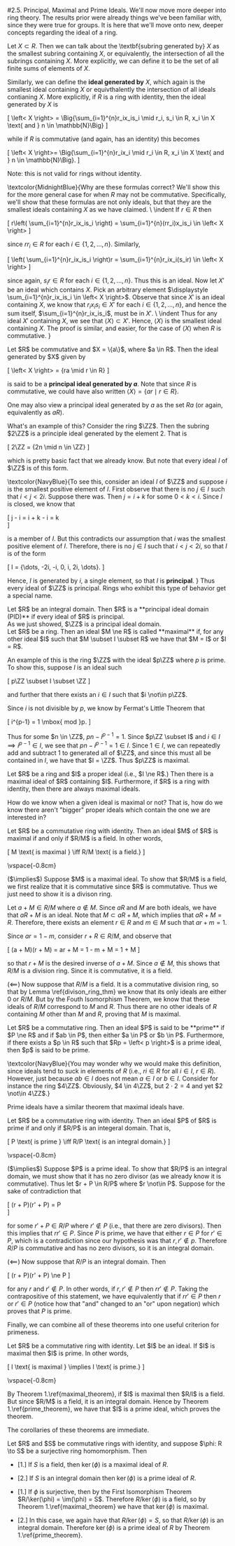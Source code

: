 #2.5. Principal, Maximal and Prime Ideals.
We'll now move more deeper into ring theory. The results
prior were already things we've been familiar with, since they
were true for groups. It is here that we'll move onto new,
deeper concepts regarding the ideal of a ring. 

Let $X \subset R$. Then we can talk about the \textbf{subring
generated by} $X$ as the smallest subring containing $X$, or
equivalently, the intersection of all the subrings containing
$X$. More explicitly, we can define it to be the set of all
finite sums of elements of $X$. 

Similarly, we can define the **ideal generated by**
$X$, which again is the smallest ideal containing $X$ or
equivthalently the intersection of all ideals contianing $X$. 
More explicitly, if $R$ is a ring with identity, then the ideal
generated by $X$ is 

\[
\left< X \right> = \Big\{\sum_{i=1}^{n}r_ix_is_i \mid r_i, s_i \in R, x_i \in X \text{ and } n \in \mathbb{N}\Big\}
\]

while if $R$ is commutative (and again, has an identity) this becomes 

\[
\left< X \right>= \Big\{\sum_{i=1}^{n}r_ix_i \mid r_i \in R, x_i \in X \text{ and } n \in \mathbb{N}\Big\}.
\]

Note: this is not valid for rings without identity. 

\textcolor{MidnightBlue}{Why are these formulas correct? We'll
show this for the more general case for when $R$ may not be
commutative. Specifically, we'll show that these formulas are
not only ideals, but that they are the smallest ideals
containing $X$ as we have claimed. 
\\
\indent If $r \in R$ then 

\[
r\left( \sum_{i=1}^{n}r_ix_is_i \right) = \sum_{i=1}^{n}(rr_i)x_is_i \in \left< X \right> 
\]

since $rr_i \in R$ for each $i \in \{1, 2, \dots, n\}$.
Similarly, 

\[
\left( \sum_{i=1}^{n}r_ix_is_i \right)r = \sum_{i=1}^{n}r_ix_i(s_ir) \in \left< X \right> 
\]

since again, $s_ir \in R$ for each $i \in \{1, 2, \dots, n\}$.
Thus this is an ideal. Now let $X'$ be an ideal which contains
$X$. Pick an arbitrary element $\displaystyle \sum_{i=1}^{n}r_ix_is_i \in
\left< X \right>$. Observe that since $X'$ is an ideal
containing $X$, we know that $r_ix_is_i \in X'$ for each $i
\in \{1, 2, \dots, n\}$, and hence the sum itself,
$\sum_{i=1}^{n}r_ix_is_i$, must be in $X'$. 
\\
\indent Thus for any ideal $X'$ containing $X$, we see that $\left< X
\right> \subset X'$. Hence, $\left< X \right>$ is the smallest
ideal containing $X$. The proof is similar, and easier, for
the case of $\left< X \right>$ when $R$ is commutative.
}


<span style="display:block" class="definition">
Let $R$ be commutative and $X = \{a\}$, where $a \in R$.
Then the ideal generated by $X$ given by 

\[
\left< X \right> = \{ra \mid r \in R\}
\]

is said to be a **principal ideal generated by $a$**.
Note that since $R$ is commutative, we could have also
written $\left< X \right> = \{ar \mid r \in R\}$.

One may also view a principal ideal generated by $a$ as
the set $Ra$ (or again, equivalently as $aR$).
</span>

What's an example of this? Consider the ring $\ZZ$. Then the
subring $2\ZZ$ is a principle ideal generated by the element
2. That is 

\[
2\ZZ = \{2n \mid n \in \ZZ\}
\]

which is pretty basic fact that we already know. But note that
every ideal $I$ of $\ZZ$ is of this form. 

\textcolor{NavyBlue}{To see this, consider an ideal $I$ of
$\ZZ$ and suppose $i$ is the smallest positive element of $I$.
First observe that there is no $j \in I$ such that $i < j <
2i$. Suppose there was. Then $j = i + k$ for some $0 < k < i$.
Since $I$ is closed, we know that 

\[
j - i = i + k - i = k   
\]

is a member of $I$. But this contradicts our assumption that
$i$ was the smallest positive element of $I$. Therefore, there
is no $j \in I$ such that $i < j < 2i$, so that $I$ is of the
form 

\[
I = \{\dots, -2i, -i, 0, i, 2i, \dots\}.
\]

Hence, $I$ is generated by $i$, a single element, so that $I$
is **principal**.
}
Thus every ideal of $\ZZ$ is principal. Rings who exhibit this
type of behavior get a special name.  


<span style="display:block" class="definition">
Let $R$ be an integral domain. Then $R$ is a
**principal ideal domain (PID)** if every ideal of
$R$ is principal.
</span>
As we just showed, $\ZZ$ is a principal ideal domain.


<span style="display:block" class="definition">
Let $R$ be a ring. Then an ideal $M \ne R$ is called
**maximal** if, for any other ideal $I$ such that $M
\subset I \subset R$ we have that $M = I$ or $I = R$. 
</span>

An example of this is the ring $\ZZ$ with the ideal $p\ZZ$
where $p$ is prime. To show this, suppose $I$ is an ideal such

\[
p\ZZ \subset I \subset \ZZ
\]

and further that there exists an $i \in I$ such that $i
\not\in p\ZZ$. 

Since $i$ is not divisible by $p$, we know by Fermat's Little
Theorem that 

\[ 
i^{p-1} = 1 \mbox{ mod }p.
\]

Thus for some $n \in \ZZ$, $pn - i^{p-1} = 1.$ Since $p\ZZ \subset
I$ and $i \in I \implies i^{p-1} \in I$, we see that $pn - i^{p-1} = 1 \in I$. Since $1 \in
I$, we can repeatedly add and subtract $1$ to generated all of
$\ZZ$, and since this must all be contained in $I$, we have that $I = \ZZ$. Thus $p\ZZ$ is maximal.


<span style="display:block" class="theorem">
Let $R$ be a ring and $I$ a proper ideal (i.e., $I \ne
R$.) Then there is a maximal ideal of $R$ containing $I$.
Furthermore, if $R$ is a ring with identity, then there
are always maximal ideals.
</span>

How do we know when a given ideal is maximal or not? That is,
how do we know there aren't "bigger" proper ideals which
contain the one we are interested in?

<span style="display:block" class="theorem">
Let $R$ be a commutative ring with identity. Then an ideal
$M$ of $R$ is maximal if and only if $R/M$ is a field. In
other words, 

\[
M \text{ is maximal } \iff R/M \text{ is a field.}
\]

\vspace{-0.8cm}

</span>


<span style="display:block" class="proof">
($\implies$) Suppose $M$ is a maximal ideal. To show that $R/M$ is a
field, we first realize that it is commutative since $R$
is commutative. Thus we just need to show it is a divison
ring. 

Let $a + M \in R/M$ where $a \not\in M$. Since $aR$ and
$M$ are both ideals, we have that $aR + M$ is an ideal.
Note that $M \subset aR + M$, which implies that $aR +  M
= R$. Therefore, there exists an element $r \in R$ and $m
\in M$ such
that $ar + m = 1$. 

Since $ar = 1 - m$, consider $r + R \in R/M$, and observe
that 

\[
(a + M)(r + M) = ar + M = 1 - m + M = 1 + M
\]

so that $r + M$ is the desired inverse of $a + M$. Since
$a \not\in M$, this shows that $R/M$ is a division ring.
Since it is commutative, it is a field. 

($\impliedby$)
Now suppose that $R/M$ is a field. It is a commutative
division ring, so that by Lemma \ref{divison_ring_thm} we
know that its only ideals are either $0$ or $R/M$. But by
the Fouth Isomorphism Theorem, we know that these ideals of
$R/M$ correspond to $M$ and $R$. Thus there are no other
ideals of $R$ containing $M$ other than $M$ and $R$,
proving that $M$ is maximal. 
</span>


<span style="display:block" class="definition">
Let $R$ be a commutative ring. Then an ideal $P$ is said
to be **prime** if $P \ne R$ and if $ab \in P$, then
either $a \in P$ or $b \in P$. Furthermore, if there
exists a $p \in R$ such that $Rp = \left< p \right>$ is a
prime ideal, then $p$ is said to be prime.
</span>

\textcolor{NavyBlue}{You may wonder why we would make this definition, since ideals tend to suck in elements of
$R$ (i.e., $ri \in R$ for all $i \in I$, $r \in R$). However,
just because $ab \in I$ does not mean $a \in I$ or $b \in I$. 
Consider for instance the ring $4\ZZ$. Obviously, $4 \in
4\ZZ$, but $2\cdot2 = 4$ and yet $2 \not\in 4\ZZ$.}

Prime ideals have a similar theorem that maximal ideals have. 


<span style="display:block" class="theorem">
Let $R$ be a commutative ring with identity. Then an ideal
$P$ of $R$ is prime if and only if $R/P$ is an integeral
domain. That is, 

\[
P \text{ is prime } \iff R/P \text{ is an integral domain.}
\]

\vspace{-0.8cm}
</span>


<span style="display:block" class="proof">
($\implies$) Suppose $P$ is a prime ideal. To show that $R/P$ is an
integral domain, we must show that it has no zero divisor
(as we already know it is commutative). Thus 
let $r + P \in R/P$ where $r \not\in P$.
Suppose for the sake of contradiction that

\[
(r + P)(r' + P) = P   
\]

for some $r' + P \in R/P$ where $r' \not\in P$ (i.e.,
that there are zero divisors). Then this
implies that $rr' \in P$. Since $P$ is prime, we have that
either $r \in P$ for $r' \in P$, which is a contradiction
since our hypothesis was that $r, r' \not\in p$. Therefore
$R/P$ is commutative and has no zero divisors, so it is an
integral domain. 

($\impliedby$) Now suppose that $R/P$ is an integral
domain. Then 

\[
(r + P)(r' + P) \ne P
\]

for any $r$ and $r' \not\in P$. In other words, if $r, r'
\not\in P$ then $rr' \not\in P$. Taking the contrapositive of
this statement, we have equivalently that if $rr' \in P$
then $r$ or $r' \in P$ (notice how that "and" changed to
an "or" upon negation) which proves that $P$ is prime.
</span>

Finally, we can combine all of these theorems into one useful
criterion for primeness. 


<span style="display:block" class="theorem">
Let $R$ be a commutative ring with identity. Let $I$ be an
ideal. If $I$ is maximal then $I$ is prime. In other
words, 

\[
I \text{ is maximal } \implies I \text{ is prime.}
\]

\vspace{-0.8cm}
</span>


<span style="display:block" class="proof">
By Theorem 1.\ref{maximal_theorem}, if $I$ is maximal then
$R/I$ is a field. But since $R/M$ is a field, it is an
integral domain. Hence by Theorem 1.\ref{prime_theorem},
we have that $I$ is a prime ideal, which proves the theorem.
</span>

The corollaries of these theorems are immediate. 


<span style="display:block" class="corollary">
Let $R$ and $S$ be commutative rings with identity, and suppose 
$\phi: R \to S$ be a surjective ring homomorphism. Then 

* [1.] If $S$ is a field, then $\ker(\phi)$ is a
maximal ideal of $R$. 


* [2.] If $S$ is an integral domain then
$\ker(\phi)$ is a prime ideal of $R$. 



</span>


<span style="display:block" class="proof">

* [1.] If $\phi$ is surjective, then by the First
Isomorphism Theorem $R/\ker(\phi) = \im(\phi) = S$.
Therefore $R/\ker(\phi)$ is a field, so by Theorem
1.\ref{maximal_theorem} we have that $\ker(\phi)$ is
maximal. 



* [2.] In this case, we again have that
$R/\ker(\phi) = S$, so that $R/\ker(\phi)$ is an
integral domain. Therefore $\ker(\phi)$ is a prime
ideal of $R$ by Theorem 1.\ref{prime_theorem}.



</span>




<script src="../../mathjax_helper.js"></script>